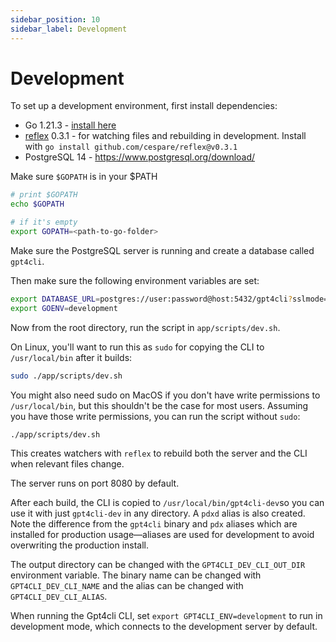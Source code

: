 ```yaml
---
sidebar_position: 10
sidebar_label: Development
---
```


# Development

To set up a development environment, first install dependencies:

- Go 1.21.3 - [install here](https://go.dev/doc/install)
- [reflex](https://github.com/cespare/reflex) 0.3.1 - for watching files and rebuilding in development. Install with `go install github.com/cespare/reflex@v0.3.1`
- PostgreSQL 14 - https://www.postgresql.org/download/

Make sure `$GOPATH` is in your $PATH

```bash
# print $GOPATH
echo $GOPATH

# if it's empty
export GOPATH=<path-to-go-folder>
```

Make sure the PostgreSQL server is running and create a database called `gpt4cli`.

Then make sure the following environment variables are set:

```bash
export DATABASE_URL=postgres://user:password@host:5432/gpt4cli?sslmode=disable # replace with your own database URL
export GOENV=development
```

Now from the root directory, run the script in `app/scripts/dev.sh`.

On Linux, you'll want to run this as `sudo` for copying the CLI to `/usr/local/bin` after it builds:

```bash
sudo ./app/scripts/dev.sh
```

You might also need sudo on MacOS if you don't have write permissions to `/usr/local/bin`, but this shouldn't be the case for most users. Assuming you have those write permissions, you can run the script without `sudo`:

```bash
./app/scripts/dev.sh
```

This creates watchers with `reflex` to rebuild both the server and the CLI when relevant files change.

The server runs on port 8080 by default.

After each build, the CLI is copied to `/usr/local/bin/gpt4cli-dev`so you can use it with just `gpt4cli-dev` in any directory. A `pdxd` alias is also created. Note the difference from the `gpt4cli` binary and `pdx` aliases which are installed for production usage—aliases are used for development to avoid overwriting the production install.

The output directory can be changed with the `GPT4CLI_DEV_CLI_OUT_DIR` environment variable. The binary name can be changed with `GPT4CLI_DEV_CLI_NAME` and the alias can be changed with `GPT4CLI_DEV_CLI_ALIAS`.

When running the Gpt4cli CLI, set `export GPT4CLI_ENV=development` to run in development mode, which connects to the development server by default.
